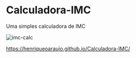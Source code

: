 # Calculadora-IMC
Uma simples calculadora de IMC

![imc-calc](https://user-images.githubusercontent.com/107430833/203892713-7d17e80a-136c-479e-89ac-72a0d75ef861.gif)

https://henriqueoaraujo.github.io/Calculadora-IMC/

